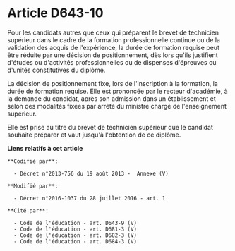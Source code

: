 # Article D643-10

Pour les candidats autres que ceux qui préparent le brevet de technicien supérieur dans le cadre de la formation
professionnelle continue ou de la validation des acquis de l'expérience, la durée de formation requise peut être réduite par
une décision de positionnement, dès lors qu'ils justifient d'études ou d'activités professionnelles ou de dispenses
d'épreuves ou d'unités constitutives du diplôme. 

La décision de positionnement fixe, lors de l'inscription à la formation, la durée de formation requise. Elle est prononcée
par le recteur d'académie, à la demande du candidat, après son admission dans un établissement et selon des modalités fixées
par arrêté du ministre chargé de l'enseignement supérieur.

Elle est prise au titre du brevet de technicien supérieur que le candidat souhaite préparer et vaut jusqu'à l'obtention de ce
diplôme.

**Liens relatifs à cet article**

	**Codifié par**:

	  - Décret n°2013-756 du 19 août 2013 -  Annexe (V)

	**Modifié par**:

	  - Décret n°2016-1037 du 28 juillet 2016 - art. 1

	**Cité par**:

	  - Code de l'éducation - art. D643-9 (V)
	  - Code de l'éducation - art. D681-3 (V)
	  - Code de l'éducation - art. D682-3 (V)
	  - Code de l'éducation - art. D684-3 (V)
